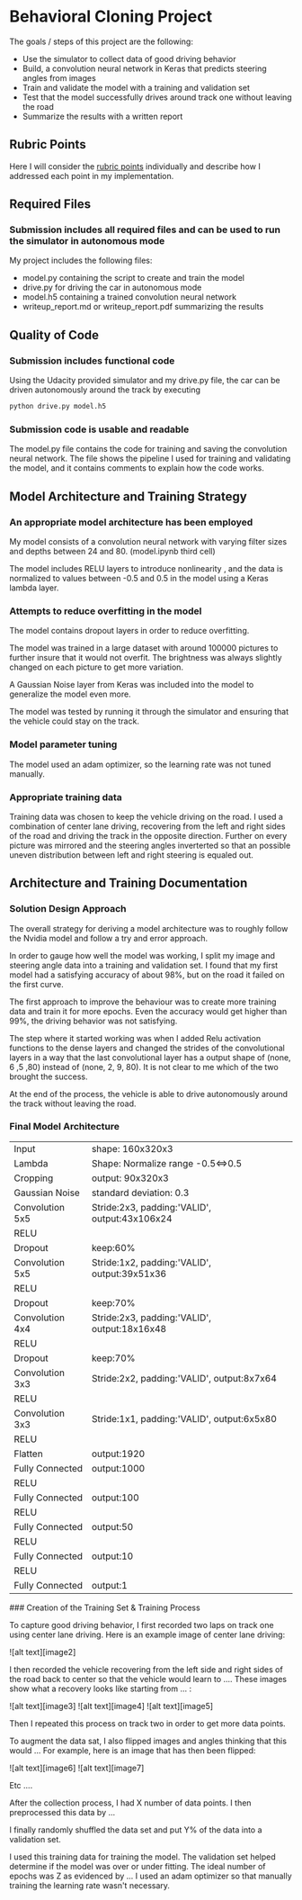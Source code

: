 # Behavioral Cloning Project

The goals / steps of this project are the following:
* Use the simulator to collect data of good driving behavior
* Build, a convolution neural network in Keras that predicts steering angles from images
* Train and validate the model with a training and validation set
* Test that the model successfully drives around track one without leaving the road
* Summarize the results with a written report

## Rubric Points
Here I will consider the [rubric points](https://review.udacity.com/#!/rubrics/432/view) individually and describe how I addressed each point in my implementation.  

## Required Files

### Submission includes all required files and can be used to run the simulator in autonomous mode
My project includes the following files:
* model.py containing the script to create and train the model
* drive.py for driving the car in autonomous mode
* model.h5 containing a trained convolution neural network 
* writeup_report.md or writeup_report.pdf summarizing the results

## Quality of Code

### Submission includes functional code
Using the Udacity provided simulator and my drive.py file, the car can be driven autonomously around the track by executing 
```sh
python drive.py model.h5
```

### Submission code is usable and readable
The model.py file contains the code for training and saving the convolution neural network. The file shows the pipeline I used for training and validating the model, and it contains comments to explain how the code works.


## Model Architecture and Training Strategy

### An appropriate model architecture has been employed
My model consists of a convolution neural network with varying filter sizes and depths between 24 and 80. (model.ipynb third cell) 

The model includes RELU layers to introduce nonlinearity , and the data is normalized to values between -0.5 and 0.5 in the model using a Keras lambda layer. 

### Attempts to reduce overfitting in the model

The model contains dropout layers in order to reduce overfitting.  

The model was trained in a large dataset with around 100000 pictures to further insure that it would not overfit. The brightness was always slightly changed on each picture to get more variation.

A Gaussian Noise layer from Keras was included into the model to generalize the model even more.

The model was tested by running it through the simulator and ensuring that the vehicle could stay on the track.

### Model parameter tuning

The model used an adam optimizer, so the learning rate was not tuned manually.

### Appropriate training data

Training data was chosen to keep the vehicle driving on the road. I used a combination of center lane driving, recovering from the left and right sides of the road and driving the track in the opposite direction. Further on every picture was mirrored and the steering angles inverterted so that an possible uneven distribution between left and right steering is equaled out.

## Architecture and Training Documentation

### Solution Design Approach
The overall strategy for deriving a model architecture was to roughly follow the Nvidia model and follow a try and error approach.

In order to gauge how well the model was working, I split my image and steering angle data into a training and validation set. I found that my first model had a satisfying accuracy of about 98%, but on the road it failed on the first curve.

The first approach to improve the behaviour was to create more training data and train it for more epochs. Even the accuracy would get higher than 99%, the driving behavior was not satisfying.

The step where it started working was when I added Relu activation functions to the dense layers and changed the strides of the convolutional layers in a way that the last convolutional layer has a output shape of (none, 6 ,5 ,80) instead of (none, 2, 9, 80). It is not clear to me which of the two brought the success.

At the end of the process, the vehicle is able to drive autonomously around the track without leaving the road.

### Final Model Architecture

<table>
 <tr>
  <td>Input</td>
  <td>shape: 160x320x3 </td>
 </tr>
 <tr>
  <td>Lambda</td>
  <td>Shape: Normalize range -0.5<=>0.5 </td>
 </tr>
 <tr>
  <td>Cropping</td>
  <td>output: 90x320x3 </td>
 </tr>
 <tr>
  <td>Gaussian Noise</td>
  <td>standard deviation: 0.3</td>
 </tr>
 <tr>
  <td >Convolution 5x5</td>
  <td>Stride:2x3, padding:'VALID', output:43x106x24 </td>
 </tr>
 <tr>
  <td>RELU</td>
  <td></td>
 </tr>
 <tr>
  <td>Dropout</td>
  <td>keep:60%</td>
 </tr>
 <tr>
  <td> Convolution 5x5</td>
  <td>Stride:1x2, padding:'VALID', output:39x51x36 </td>
 </tr>
 <tr>
  <td>RELU</td>
  <td></td>
 </tr>
 <tr>
  <td>Dropout</td>
  <td>keep:70%</td>
 </tr>
 <tr>
  <td>Convolution 4x4</td>
  <td>Stride:2x3, padding:'VALID', output:18x16x48 </td>
 </tr>
 <tr>
  <td>RELU</td>
  <td></td>
 </tr>
 <tr>
  <td>Dropout</td>
  <td>keep:70%</td>
 </tr>
 <tr>
  <td>Convolution 3x3</td>
  <td>Stride:2x2, padding:'VALID', output:8x7x64 </td>
 </tr>
 <tr>
  <td>RELU</td>
  <td></td>
 </tr>
 <tr>
  <td>Convolution 3x3</td>
  <td>Stride:1x1, padding:'VALID', output:6x5x80 </td>
 </tr>
 <tr>
  <td>RELU</td>
  <td></td>
 </tr>
 <tr>
  <td>Flatten</td>
  <td>output:1920</td>
 </tr>
 <tr>
  <td>Fully Connected</td>
  <td>output:1000</td>
 </tr>
 <tr>
  <td>RELU</td>
  <td></td>
 </tr>
 <tr>
  <td>Fully Connected</td>
  <td>output:100</td>
 </tr>
 <tr>
  <td>RELU</td>
  <td></td>
 </tr>
 <tr>
  <td>Fully Connected</td>
  <td>output:50</td>
 </tr>
 <tr>
  <td>RELU</td>
  <td></td>
 </tr>
 <tr>
  <td>Fully Connected</td>
  <td>output:10</td>
 </tr>
 <tr>
  <td>RELU</td>
  <td></td>
 </tr>
 <tr>
  <td>Fully Connected</td>
  <td>output:1</td>
 </tr>
</table>
### Creation of the Training Set & Training Process

To capture good driving behavior, I first recorded two laps on track one using center lane driving. Here is an example image of center lane driving:

![alt text][image2]

I then recorded the vehicle recovering from the left side and right sides of the road back to center so that the vehicle would learn to .... These images show what a recovery looks like starting from ... :

![alt text][image3]
![alt text][image4]
![alt text][image5]

Then I repeated this process on track two in order to get more data points.

To augment the data sat, I also flipped images and angles thinking that this would ... For example, here is an image that has then been flipped:

![alt text][image6]
![alt text][image7]

Etc ....

After the collection process, I had X number of data points. I then preprocessed this data by ...


I finally randomly shuffled the data set and put Y% of the data into a validation set. 

I used this training data for training the model. The validation set helped determine if the model was over or under fitting. The ideal number of epochs was Z as evidenced by ... I used an adam optimizer so that manually training the learning rate wasn't necessary.
